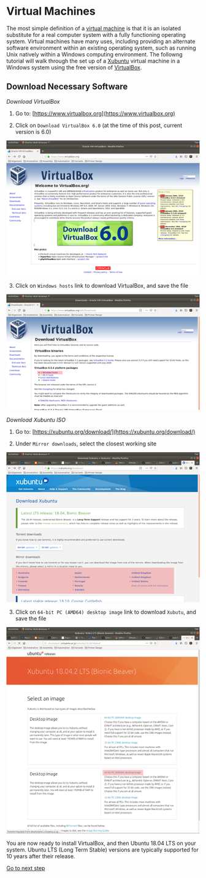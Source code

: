 # **Virtual Machines**

The most simple definition of a [virtual machine](https://en.wikipedia.org/wiki/Virtual_machine) is that it is an isolated substitute for a real computer system with a fully functioning operating system. Virtual machines have many uses, including providing an alternate software environment within an existing operating system, such as running Unix natively within a Windows computing environment. The followng tutorial will walk through the set up of a [Xubuntu](https://xubuntu.org/) virtual machine in a Windows system using the free version of [VirtualBox](https://www.virtualbox.org/).

## Download Necessary Software

*Download VirtualBox*

1. Go to: [https://www.virtualbox.org](https://www.virtualbox.org)

2. Click on `Download VirtualBox 6.0` (at the time of this post, current version is 6.0)

![VirtualBox Home Page](assets/1-01_homepage_virtualbox.png)

3. Click on `Windows hosts` link to download VirtualBox, and save the file

![VirtualBox Download Link](assets/1-02_download_virtualbox.png)

*Download Xubuntu ISO*

1. Go to: [https://xubuntu.org/download/](https://xubuntu.org/download/)

2. Under `Mirror downloads`, select the closest working site

![Xubuntu Mirror Site](assets/1-03_download_xubuntu_mirrors.png)

3. Click on `64-bit PC (AMD64) desktop image` link to download `Xubutu`, and save the file

![Xubuntu Mirror Site](assets/1-04_download_xubuntu_iso.png)

You are now ready to install VirtualBox, and then Ubuntu 18.04 LTS on your system. Ubuntu LTS (Long Term Stable) versions are typically supported for 10 years after their release.


[Go to next step](./02_install_virtualbox.md)
